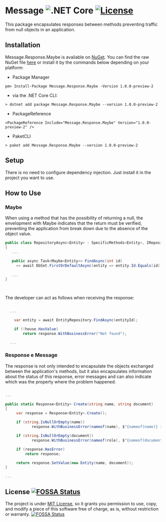 # Message ![.NET Core](https://github.com/leo-oliveira-eng/Message/workflows/.NET%20Core/badge.svg) [![License](https://img.shields.io/badge/license-MIT-blue.svg)](LICENSE.md)

This package encapsulates responses between methods preventing traffic from null objects in an application. 

## Installation

Message.Response.Maybe is available on [NuGet](https://www.nuget.org/packages/Message.Response.Maybe/).  You can find the raw NuGet file [here](https://www.nuget.org/api/v2/package/Message.Response.Maybe/1.0.0-preview-2) or install it by the commands below depending on your platform:

 - Package Manager
```
pm> Install-Package Message.Response.Maybe -Version 1.0.0-preview-2
```

 - via the .NET Core CLI:
```
> dotnet add package Message.Response.Maybe --version 1.0.0-preview-2
```

 - PackageReference
```
<PackageReference Include="Message.Response.Maybe" Version="1.0.0-preview-2" />
```

 - PaketCLI
```
> paket add Message.Response.Maybe --version 1.0.0-preview-2
```


## Setup

There is no need to configure dependency injection. Just install it in the project you want to use.


## How to Use

### Maybe

When using a method that has the possibility of returning a null, the envelopment with Maybe indicates that the return must be verified, preventing the application from break down due to the absence of the object value.

```csharp
public class RepositoryAsync<Entity> : SpecificMethods<Entity>, IRepositoryAsync<Entity>
{
   ...

   public async Task<Maybe<Entity>> FindAsync(int id)
     => await DbSet.FirstOrDefaultAsync(entity => entity.Id.Equals(id));
     
   ...
}

     
```

The developer can act as follows when receiving the response:

```csharp

  ...

    var entity = await EntityRepository.FindAsync(entityId);

    if (!house.HasValue)
        return response.WithBusinessError("Not found");

  ...

```

### Response e Message

The response is not only intended to encapsulate the objects exchanged between the application's methods, but it also encapsulates information about the status of this response, error messages and can also indicate which was the property where the problem happened.

```csharp

...

public static Response<Entity> Create(string name, string document)
{
     var response = Response<Entity>.Create();

     if (string.IsNullOrEmpty(name))
            response.WithBusinessError(nameof(name), $"{nameof(name)} is invalid");

     if (string.IsNullOrEmpty(document))
            response.WithBusinessError(nameof(role), $"{nameof(document)} is invalid");

     if (response.HasError)
         return response;

     return response.SetValue(new Entity(name, document));
}

...

```

## License [![FOSSA Status](https://app.fossa.com/api/projects/git%2Bgithub.com%2Fleo-oliveira-eng%2FMessage.svg?type=shield)](https://app.fossa.com/projects/git%2Bgithub.com%2Fleo-oliveira-eng%2FMessage?ref=badge_shield)
The project is under [MIT License](LICENSE.md), so it grants you permission to use, copy, and modify a piece of this software free of charge, as is, without restriction or warranty.
[![FOSSA Status](https://app.fossa.com/api/projects/git%2Bgithub.com%2Fleo-oliveira-eng%2FMessage.svg?type=large)](https://app.fossa.com/projects/git%2Bgithub.com%2Fleo-oliveira-eng%2FMessage?ref=badge_large)
